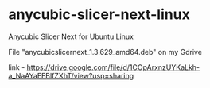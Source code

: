# anycubic-slicer-next-linux
Anycubic Slicer Next for Ubuntu Linux

File "anycubicslicernext_1.3.629_amd64.deb" on my Gdrive

link - https://drive.google.com/file/d/1COpArxnzUYKaLkh-a_NaAYaEFBlfZXhT/view?usp=sharing
